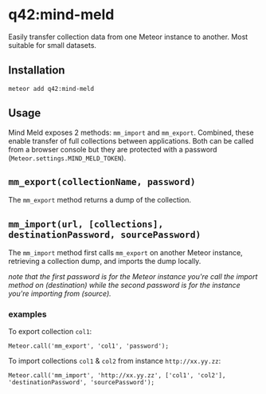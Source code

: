 # q42:mind-meld

Easily transfer collection data from one Meteor instance to another. Most suitable for small datasets.

## Installation

	meteor add q42:mind-meld

## Usage
Mind Meld exposes 2 methods: `mm_import` and `mm_export`. Combined, these enable transfer of full collections between applications. Both can be called from a browser console but they are protected with a password (`Meteor.settings.MIND_MELD_TOKEN`).

## `mm_export(collectionName, password)`
The `mm_export` method returns a dump of the collection.


## `mm_import(url, [collections], destinationPassword, sourcePassword)`
The `mm_import` method first calls `mm_export` on another Meteor instance, retrieving a collection dump, and imports the dump locally. 

_note that the first password is for the Meteor instance you're call the import method on (destination) while the second password is for the instance you're importing from (source)._

### examples

To export collection `col1`:

	Meteor.call('mm_export', 'col1', 'password');

To import collections `col1` & `col2` from instance `http://xx.yy.zz`:

	Meteor.call('mm_import', 'http://xx.yy.zz', ['col1', 'col2'], 'destinationPassword', 'sourcePassword');

